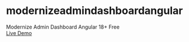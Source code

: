 # modernizeadmindashboardangular
Modernize Admin Dashboard Angular 18+ Free<br>
[Live Demo
](https://therichpost.com/modernize-admin-dashboard-angular-18-free/)
